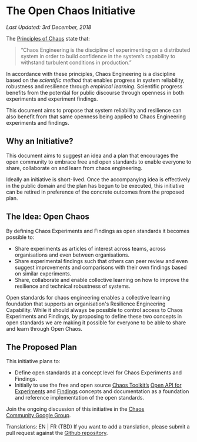 # The Open Chaos Initiative

_Last Updated: 3rd December, 2018_

The [Principles of Chaos][principles] state that:

> “Chaos Engineering is the discipline of experimenting on
> a distributed system in order to build confidence in the
> system’s capability to withstand turbulent conditions in
> production.”

[principles]: http://principlesofchaos.org/

In accordance with these principles, Chaos Engineering is a discipline based on the _scientific method_ that enables progress in system reliability, robustness and resilience through _empirical learning_. Scientific progress benefits from the potential for public discourse through openness in both experiments and experiment findings.

This document aims to propose that system reliability and resilience can also benefit from that same openness being applied to Chaos Engineering experiments and findings.

## Why an Initiative?

This document aims to suggest an idea and a plan that encourages the open community to embrace free and open standards to enable everyone to share, collaborate on and learn from chaos engineering.

Ideally an initiative is short-lived. Once the accompanying idea is effectively in the public domain and the plan has begun to be executed, this initiative can be retired in preference of the concrete outcomes from the proposed plan.

## The Idea: Open Chaos

By defining Chaos Experiments and Findings as open standards it becomes possible to:

* Share experiments as articles of interest across teams, across organisations and even between organisations.
* Share experimental findings such that others can peer review and even suggest improvements and comparisons with their own findings based on similar experiments.
* Share, collaborate and enable collective learning on how to improve the resilience and technical robustness of systems.

Open standards for chaos engineering enables a collective learning foundation that supports an organisation's Resilience Engineering Capability. While it should always be possible to control access to Chaos Experiments and Findings, by proposing to define these two concepts in open standards we are making it possible for everyone to be able to share and learn through Open Chaos.

## The Proposed Plan

This initiative plans to:
* Define open standards at a concept level for Chaos Experiments and Findings.
* Initially to use the free and open source [Chaos Toolkit’s][toolkit] [Open API for Experiments][experiment] and [Findings][findings] concepts and documentation as a foundation and reference implementation of the open standards.

[toolkit]: https://chaostoolkit.org/
[experiment]: https://docs.chaostoolkit.org/reference/api/experiment/
[findings]: https://docs.chaostoolkit.org/reference/api/journal/

Join the ongoing discussion of this initiative in the [Chaos Community Google Group][chaosgroup].

[chaosgroup]: https://groups.google.com/forum/#!forum/chaos-community

Translations: EN | FR (TBD)
If you want to add a translation, please submit a pull request against the [Github repository][repo].

[repo]: https://github.com/russmiles/openchaos
